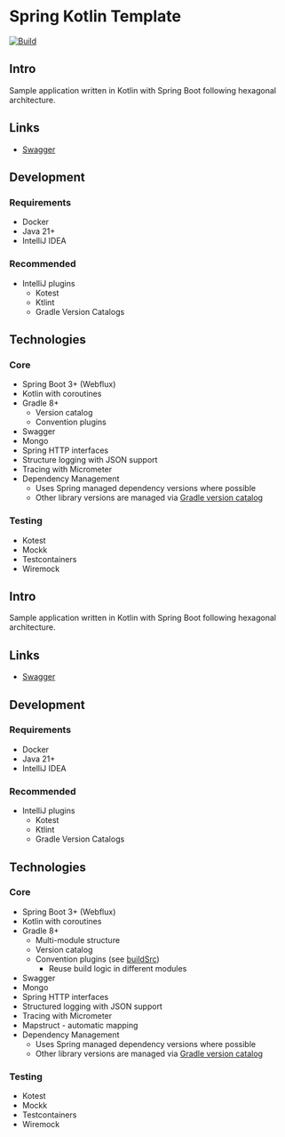 # Spring Kotlin Template

[![Build](https://github.com/martin-tarjanyi/spring-kotlin-template/actions/workflows/gradle.yml/badge.svg)](https://github.com/martin-tarjanyi/spring-kotlin-template/actions/workflows/gradle.yml)

## Intro

Sample application written in Kotlin with Spring Boot following hexagonal architecture.

## Links
* [Swagger](http://localhost:8080/swagger-ui.html)

## Development

### Requirements

* Docker
* Java 21+
* IntelliJ IDEA

### Recommended

* IntelliJ plugins
  * Kotest
  * Ktlint
  * Gradle Version Catalogs

## Technologies

### Core

* Spring Boot 3+ (Webflux)
* Kotlin with coroutines
* Gradle 8+
  * Version catalog
  * Convention plugins
* Swagger
* Mongo
* Spring HTTP interfaces
* Structure logging with JSON support
* Tracing with Micrometer
* Dependency Management
  * Uses Spring managed dependency versions where possible
  * Other library versions are managed via [Gradle version catalog](gradle/libs.versions.toml)

### Testing

* Kotest
* Mockk
* Testcontainers
* Wiremock
## Intro

Sample application written in Kotlin with Spring Boot following hexagonal architecture.

## Links

* [Swagger](http://localhost:8080/swagger-ui.html)

## Development

### Requirements

* Docker
* Java 21+
* IntelliJ IDEA

### Recommended

* IntelliJ plugins
    * Kotest
    * Ktlint
    * Gradle Version Catalogs

## Technologies

### Core

* Spring Boot 3+ (Webflux)
* Kotlin with coroutines
* Gradle 8+
    * Multi-module structure
    * Version catalog
    * Convention plugins (see [buildSrc](buildSrc/src/main/kotlin))
        * Reuse build logic in different modules
* Swagger
* Mongo
* Spring HTTP interfaces
* Structured logging with JSON support
* Tracing with Micrometer
* Mapstruct - automatic mapping
* Dependency Management
    * Uses Spring managed dependency versions where possible
    * Other library versions are managed via [Gradle version catalog](gradle/libs.versions.toml)

### Testing

* Kotest
* Mockk
* Testcontainers
* Wiremock
